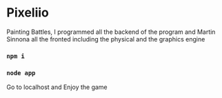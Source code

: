 # Pixeliio
Painting Battles, I programmed all the backend of the program and Martin Sinnona all the fronted including the physical and the graphics engine
### `npm i`
### `node app`
Go to localhost and 
Enjoy the game
